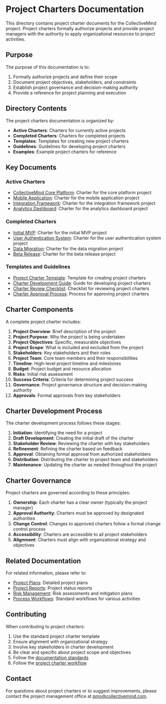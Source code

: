 # Project Charters Documentation

This directory contains project charter documents for the CollectiveMind project. Project charters formally authorize projects and provide project managers with the authority to apply organizational resources to project activities.

## Purpose

The purpose of this documentation is to:

1. Formally authorize projects and define their scope
2. Document project objectives, stakeholders, and constraints
3. Establish project governance and decision-making authority
4. Provide a reference for project planning and execution

## Directory Contents

The project charters documentation is organized by:

- **Active Charters**: Charters for currently active projects
- **Completed Charters**: Charters for completed projects
- **Templates**: Templates for creating new project charters
- **Guidelines**: Guidelines for developing project charters
- **Examples**: Example project charters for reference

## Key Documents

### Active Charters

- [CollectiveMind Core Platform](./active/core-platform-charter.md): Charter for the core platform project
- [Mobile Application](./active/mobile-app-charter.md): Charter for the mobile application project
- [Integration Framework](./active/integration-framework-charter.md): Charter for the integration framework project
- [Analytics Dashboard](./active/analytics-dashboard-charter.md): Charter for the analytics dashboard project

### Completed Charters

- [Initial MVP](./completed/initial-mvp-charter.md): Charter for the initial MVP project
- [User Authentication System](./completed/auth-system-charter.md): Charter for the user authentication system project
- [Data Migration](./completed/data-migration-charter.md): Charter for the data migration project
- [Beta Release](./completed/beta-release-charter.md): Charter for the beta release project

### Templates and Guidelines

- [Project Charter Template](./templates/project-charter-template.md): Template for creating project charters
- [Charter Development Guide](./guidelines/charter-development-guide.md): Guide for developing project charters
- [Charter Review Checklist](./guidelines/charter-review-checklist.md): Checklist for reviewing project charters
- [Charter Approval Process](./guidelines/charter-approval-process.md): Process for approving project charters

## Charter Components

A complete project charter includes:

1. **Project Overview**: Brief description of the project
2. **Project Purpose**: Why the project is being undertaken
3. **Project Objectives**: Specific, measurable objectives
4. **Project Scope**: What is included and excluded from the project
5. **Stakeholders**: Key stakeholders and their roles
6. **Project Team**: Core team members and their responsibilities
7. **Timeline**: High-level project timeline and milestones
8. **Budget**: Project budget and resource allocation
9. **Risks**: Initial risk assessment
10. **Success Criteria**: Criteria for determining project success
11. **Governance**: Project governance structure and decision-making authority
12. **Approvals**: Formal approvals from key stakeholders

## Charter Development Process

The charter development process follows these stages:

1. **Initiation**: Identifying the need for a project
2. **Draft Development**: Creating the initial draft of the charter
3. **Stakeholder Review**: Reviewing the charter with key stakeholders
4. **Refinement**: Refining the charter based on feedback
5. **Approval**: Obtaining formal approval from authorized stakeholders
6. **Distribution**: Distributing the charter to project team and stakeholders
7. **Maintenance**: Updating the charter as needed throughout the project

## Charter Governance

Project charters are governed according to these principles:

1. **Ownership**: Each charter has a clear owner (typically the project manager)
2. **Approval Authority**: Charters must be approved by designated authorities
3. **Change Control**: Changes to approved charters follow a formal change control process
4. **Accessibility**: Charters are accessible to all project stakeholders
5. **Alignment**: Charters must align with organizational strategy and objectives

## Related Documentation

For related information, please refer to:

- [Project Plans](../plans/): Detailed project plans
- [Project Reports](../reports/): Project status reports
- [Risk Management](../risks/): Risk assessments and mitigation plans
- [Process Workflows](../../process/workflows/): Standard workflows for various activities

## Contributing

When contributing to project charters:

1. Use the standard project charter template
2. Ensure alignment with organizational strategy
3. Involve key stakeholders in charter development
4. Be clear and specific about project scope and objectives
5. Follow the [documentation standards](../../process/standards/documentation-standards.md)
6. Follow the [project charter workflow](../../process/workflows/project-charter-workflow.md)

## Contact

For questions about project charters or to suggest improvements, please contact the project management office at [pmo@collectivemind.com](mailto:pmo@collectivemind.com). 
